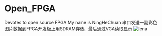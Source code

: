 # Open_FPGA
Devotes to open source FPGA
My name is NingHeChuan
串口发送一副彩色图片数据到FPGA开发板上用SDRAM存储，最后通过VGA读取显示
![lena](https://ws4.sinaimg.cn/large/006C4SD7ly1g2coa648dsj33281q0e82.jpg)
